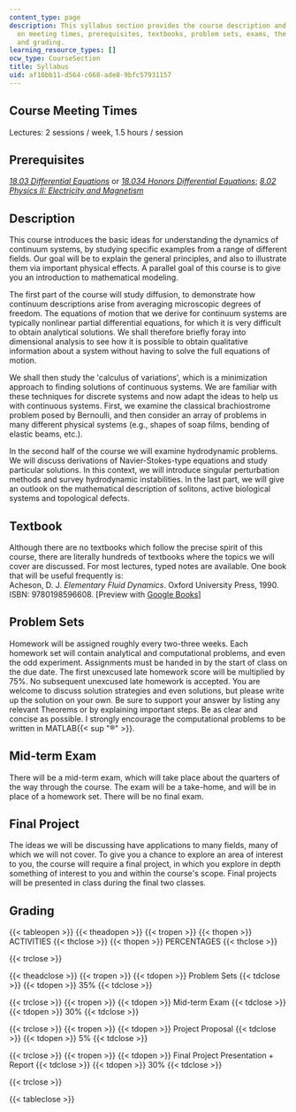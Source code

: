 ```yaml
---
content_type: page
description: This syllabus section provides the course description and information
  on meeting times, prerequisites, textbooks, problem sets, exams, the final project,
  and grading.
learning_resource_types: []
ocw_type: CourseSection
title: Syllabus
uid: af10bb11-d564-c668-ade8-9bfc57931157
---
```


Course Meeting Times
--------------------

Lectures: 2 sessions / week, 1.5 hours / session

Prerequisites
-------------

[_18.03 Differential Equations_](/courses/18-03sc-differential-equations-fall-2011) or [_18.034 Honors Differential Equations_](/courses/18-034-honors-differential-equations-spring-2009); [_8.02 Physics II: Electricity and Magnetism_](/courses/8-02-physics-ii-electricity-and-magnetism-spring-2007)

Description
-----------

This course introduces the basic ideas for understanding the dynamics of continuum systems, by studying specific examples from a range of different fields. Our goal will be to explain the general principles, and also to illustrate them via important physical effects. A parallel goal of this course is to give you an introduction to mathematical modeling.

The first part of the course will study diffusion, to demonstrate how continuum descriptions arise from averaging microscopic degrees of freedom. The equations of motion that we derive for continuum systems are typically nonlinear partial differential equations, for which it is very difficult to obtain analytical solutions. We shall therefore briefly foray into dimensional analysis to see how it is possible to obtain qualitative information about a system without having to solve the full equations of motion.

We shall then study the 'calculus of variations', which is a minimization approach to finding solutions of continuous systems. We are familiar with these techniques for discrete systems and now adapt the ideas to help us with continuous systems. First, we examine the classical brachiostrome problem posed by Bernoulli, and then consider an array of problems in many different physical systems (e.g., shapes of soap films, bending of elastic beams, etc.).

In the second half of the course we will examine hydrodynamic problems. We will discuss derivations of Navier-Stokes-type equations and study particular solutions. In this context, we will introduce singular perturbation methods and survey hydrodynamic instabilities. In the last part, we will give an outlook on the mathematical description of solitons, active biological systems and topological defects.

Textbook
--------

Although there are no textbooks which follow the precise spirit of this course, there are literally hundreds of textbooks where the topics we will cover are discussed. For most lectures, typed notes are available. One book that will be useful frequently is:  
Acheson, D. J. _Elementary Fluid Dynamics_. Oxford University Press, 1990. ISBN: 9780198596608. \[Preview with [Google Books](http://books.google.com/books?id=qLtrBgAAQBAJ&pg=PAfrontcover)\]

Problem Sets
------------

Homework will be assigned roughly every two-three weeks. Each homework set will contain analytical and computational problems, and even the odd experiment. Assignments must be handed in by the start of class on the due date. The first unexcused late homework score will be multiplied by 75%. No subsequent unexcused late homework is accepted. You are welcome to discuss solution strategies and even solutions, but please write up the solution on your own. Be sure to support your answer by listing any relevant Theorems or by explaining important steps. Be as clear and concise as possible. I strongly encourage the computational problems to be written in MATLAB{{< sup "®" >}}.

Mid-term Exam
-------------

There will be a mid-term exam, which will take place about the quarters of the way through the course. The exam will be a take-home, and will be in place of a homework set. There will be no final exam.

Final Project
-------------

The ideas we will be discussing have applications to many fields, many of which we will not cover. To give you a chance to explore an area of interest to you, the course will require a final project, in which you explore in depth something of interest to you and within the course's scope. Final projects will be presented in class during the final two classes.

Grading
-------

{{< tableopen >}}
{{< theadopen >}}
{{< tropen >}}
{{< thopen >}}
ACTIVITIES
{{< thclose >}}
{{< thopen >}}
PERCENTAGES
{{< thclose >}}

{{< trclose >}}

{{< theadclose >}}
{{< tropen >}}
{{< tdopen >}}
Problem Sets
{{< tdclose >}}
{{< tdopen >}}
35%
{{< tdclose >}}

{{< trclose >}}
{{< tropen >}}
{{< tdopen >}}
Mid-term Exam
{{< tdclose >}}
{{< tdopen >}}
30%
{{< tdclose >}}

{{< trclose >}}
{{< tropen >}}
{{< tdopen >}}
Project Proposal
{{< tdclose >}}
{{< tdopen >}}
5%
{{< tdclose >}}

{{< trclose >}}
{{< tropen >}}
{{< tdopen >}}
Final Project Presentation + Report
{{< tdclose >}}
{{< tdopen >}}
30%
{{< tdclose >}}

{{< trclose >}}

{{< tableclose >}}